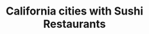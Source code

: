 ---
layout: state
title: California cities with Sushi Restaurants
permalink: /california/
stateAbbr: CA
stateName: California

---